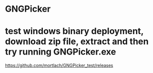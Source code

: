 # GNGPicker

# test windows binary deployment, download zip file, extract and then try running GNGPicker.exe

https://github.com/mortlach/GNGPicker_test/releases

 

